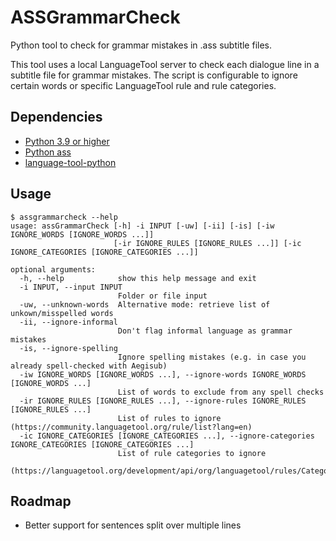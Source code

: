 # ASSGrammarCheck

Python tool to check for grammar mistakes in .ass subtitle files.

This tool uses a local LanguageTool server to check each dialogue line in a subtitle file for grammar mistakes. The script is configurable to ignore certain words or specific LanguageTool rule and rule categories.

## Dependencies
- [Python 3.9 or higher](https://www.python.org/downloads/)
- [Python ass](https://pypi.org/project/ass/)
- [language-tool-python](https://pypi.org/project/language-tool-python/)

## Usage
```console
$ assgrammarcheck --help
usage: assGrammarCheck [-h] -i INPUT [-uw] [-ii] [-is] [-iw IGNORE_WORDS [IGNORE_WORDS ...]]
                       [-ir IGNORE_RULES [IGNORE_RULES ...]] [-ic IGNORE_CATEGORIES [IGNORE_CATEGORIES ...]]

optional arguments:
  -h, --help            show this help message and exit
  -i INPUT, --input INPUT
                        Folder or file input
  -uw, --unknown-words  Alternative mode: retrieve list of unkown/misspelled words
  -ii, --ignore-informal
                        Don't flag informal language as grammar mistakes
  -is, --ignore-spelling
                        Ignore spelling mistakes (e.g. in case you already spell-checked with Aegisub)
  -iw IGNORE_WORDS [IGNORE_WORDS ...], --ignore-words IGNORE_WORDS [IGNORE_WORDS ...]
                        List of words to exclude from any spell checks
  -ir IGNORE_RULES [IGNORE_RULES ...], --ignore-rules IGNORE_RULES [IGNORE_RULES ...]
                        List of rules to ignore (https://community.languagetool.org/rule/list?lang=en)
  -ic IGNORE_CATEGORIES [IGNORE_CATEGORIES ...], --ignore-categories IGNORE_CATEGORIES [IGNORE_CATEGORIES ...]
                        List of rule categories to ignore
                        (https://languagetool.org/development/api/org/languagetool/rules/Categories.html)
```

## Roadmap
- Better support for sentences split over multiple lines

